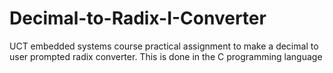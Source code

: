 # Decimal-to-Radix-I-Converter
 UCT embedded systems course practical assignment to make a decimal to user prompted radix converter. This is done in the C programming language

